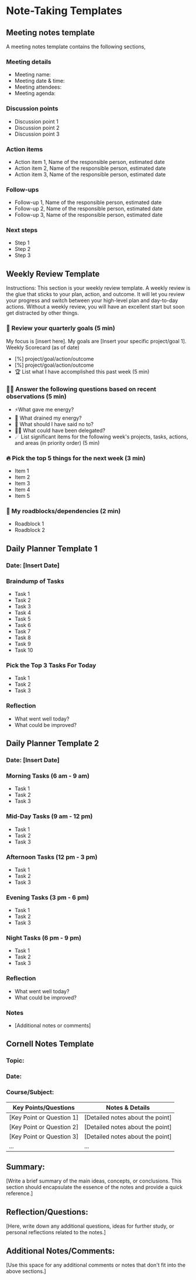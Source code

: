 # Note-Taking Templates

## Meeting notes template

A meeting notes template contains the following sections,

### Meeting details
- Meeting name:
- Meeting date & time:
- Meeting attendees:
- Meeting agenda:
    
### Discussion points
- Discussion point 1
- Discussion point 2
- Discussion point 3
 
### Action items
- Action item 1, Name of the responsible person, estimated date
- Action item 2, Name of the responsible person, estimated date
- Action item 3, Name of the responsible person, estimated date
  
### Follow-ups
- Follow-up 1, Name of the responsible person, estimated date
- Follow-up 2, Name of the responsible person, estimated date
- Follow-up 3, Name of the responsible person, estimated date
  
### Next steps
- Step 1
- Step 2
- Step 3




## Weekly Review Template
Instructions: This section is your weekly review template. A weekly review is the glue that sticks to your plan, action, and outcome. It will let you review your progress and switch between your high-level plan and day-to-day actions. Without a weekly review, you will have an excellent start but soon get distracted by other things.

### 🎯 Review your quarterly goals (5 min)

My focus is [insert here]. My goals are [Insert your specific project/goal 1].
Weekly Scorecard (as of date)

- [%] project/goal/action/outcome
- [%] project/goal/action/outcome
- 🏆 List what I have accomplished this past week (5 min)

### 🧘‍♀️ Answer the following questions based on recent observations (5 min)

- ⚡What gave me energy?
- 🤯 What drained my energy?
- 🙅 What should I have said no to?
- 🧞‍♂️ What could have been delegated?
- ☄ List significant items for the following week's projects, tasks, actions, and areas (in priority order) (5 min)


### 🔥 Pick the top 5 things for the next week (3 min)
- Item 1
- Item 2
- Item 3
- Item 4
- Item 5


### 🚧 My roadblocks/dependencies (2 min)
- Roadblock 1
- Roadblock 2


## Daily Planner Template 1
### Date: [Insert Date]

### Braindump of Tasks
- Task 1
- Task 2
- Task 3
- Task 4
- Task 5
- Task 6
- Task 7
- Task 8
- Task 9
- Task 10

### Pick the Top 3 Tasks For Today
- Task 1
- Task 2
- Task 3

### Reflection
- What went well today?
- What could be improved?



## Daily Planner Template 2
### Date: [Insert Date]

### Morning Tasks (6 am - 9 am)
- Task 1
- Task 2
- Task 3

### Mid-Day Tasks (9 am - 12 pm)
- Task 1
- Task 2
- Task 3

### Afternoon Tasks (12 pm - 3 pm)
- Task 1
- Task 2
- Task 3

### Evening Tasks (3 pm - 6 pm)
- Task 1
- Task 2
- Task 3

### Night Tasks (6 pm - 9 pm)
- Task 1
- Task 2
- Task 3

### Reflection
- What went well today?
- What could be improved?

### Notes
- [Additional notes or comments]




## Cornell Notes Template

### Topic:
### Date:
### Course/Subject:


| Key Points/Questions          | Notes & Details                                                    |
|-------------------------------|--------------------------------------------------------------------|
| [Key Point or Question 1]     | [Detailed notes about the point]                                   |
| [Key Point or Question 2]     | [Detailed notes about the point]                                   |
| [Key Point or Question 3]     | [Detailed notes about the point]                                   |
| ...                           | ...                                                                |


## Summary:

[Write a brief summary of the main ideas, concepts, or conclusions. This section should encapsulate the essence of the notes and provide a quick reference.]



## Reflection/Questions:

[Here, write down any additional questions, ideas for further study, or personal reflections related to the notes.]



## Additional Notes/Comments:

[Use this space for any additional comments or notes that don't fit into the above sections.]

